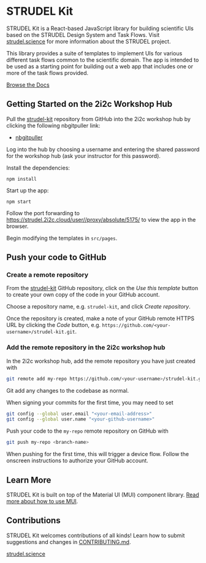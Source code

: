# STRUDEL Kit

STRUDEL Kit is a React-based JavaScript library for building scientific UIs based on the STRUDEL Design System and Task Flows. Visit [strudel.science](https://strudel.science) for more information about the STRUDEL project.

This library provides a suite of templates to implement UIs for various different task flows common to the scientific domain. The app is intended to be used as a starting point for building out a web app that includes one or more of the task flows provided.

[Browse the Docs](https://strudel.science/strudel-kit/docs/)

## Getting Started on the 2i2c Workshop Hub

Pull the [strudel-kit](https://github.com/strudel-science/strudel-kit) repository from GitHub into the 2i2c workshop hub by clicking the following nbgitpuller link:

- [nbgitpuller](https://strudel.2i2c.cloud/hub/user-redirect/git-pull?repo=https%3A%2F%2Fgithub.com%2Fstrudel-science%2Fstrudel-kit&urlpath=vscode%2F%3Ffolder%3D%2Fhome%2Fjovyan%2Fstrudel-kit&branch=main)

Log into the hub by choosing a username and entering the shared password for the workshop hub (ask your instructor for this password).

Install the dependencies:

```
npm install
```

Start up the app:

```
npm start
```

Follow the port forwarding to [https://strudel.2i2c.cloud/user/<your-username>/proxy/absolute/5175/](https://strudel.2i2c.cloud/user-redirect/proxy/absolute/5175/) to view the app in the browser.

Begin modifying the templates in `src/pages`.

## Push your code to GitHub

### Create a remote repository

From the [strudel-kit](https://github.com/strudel-science/strudel-kit) GitHub repository, click on the _Use this template_ button to create your own copy of the code in your GitHub account.

Choose a repository name, e.g. `strudel-kit`, and click _Create repository_.

Once the repository is created, make a note of your GitHub remote HTTPS URL by clicking the _Code_ button, e.g. `https://github.com/<your-username>/strudel-kit.git`.

### Add the remote repository in the 2i2c workshop hub

In the 2i2c workshop hub, add the remote repository you have just created with

```bash
git remote add my-repo https://github.com/<your-username>/strudel-kit.git
```

Git add any changes to the codebase as normal.

When signing your commits for the first time, you may need to set

```bash
git config --global user.email "<your-email-address>"
git config --global user.name "<your-github-username>"
```

Push your code to the `my-repo` remote repository on GitHub with

```bash
git push my-repo <branch-name>
```

When pushing for the first time, this will trigger a device flow. Follow the onscreen instructions to authorize your GitHub account.

## Learn More

STRUDEL Kit is built on top of the Material UI (MUI) component library. [Read more about how to use MUI](https://mui.com/material-ui/getting-started/).

## Contributions

STRUDEL Kit welcomes contributions of all kinds! Learn how to submit suggestions and changes in [CONTRIBUTING.md](CONTRIBUTING.md).

[strudel.science](https://strudel.science)
